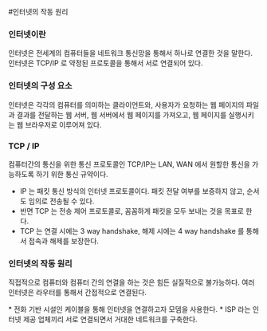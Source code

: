 #인터넷의 작동 원리

### 인터넷이란

<p>인터넷은 전세계의 컴퓨터들을 네트워크 통신망을 통해서 하나로 연결한 것을 말한다.
<br> 인터넷은 TCP/IP 로 약정된 프로토콜을 통해서 서로 연결되어 있다.</p>

### 인터넷의 구성 요소
<p>인터넷은 각각의 컴퓨터를 의미하는 클라이언트와, 사용자가 요청하는 웹 페이지의 파일과 결과를 전달하는 웹 서버,
웹 서버에서 웹 페이지를 가져오고, 웹 페이지를 실행시키는 웹 브라우저로 이루어져 있다.</p>

### TCP / IP
컴퓨터간의 통신을 위한 통신 프로토콜인 TCP/IP는 LAN, WAN 에서 원할한 통신을
가능하도록 하기 위한 통신 규약이다.
<br>
* IP 는 패킷 통신 방식의 인터넷 프로토콜이다. 패킷 전달 여부를 보증하지 않고, 순서도 임의로 전송될 수 있다.
* 반면 TCP 는 전송 제어 프로토콜로, 꼼꼼하게 패킷을 모두 보내는 것을 목표로 한다.
* TCP 는 연결 시에는 3 way handshake, 해제 시에는 4 way handshake 를 통해서 접속과 해제를 보장한다.

### 인터넷의 작동 원리
<p> 직접적으로 컴퓨터와 컴퓨터 간의 연결을 하는 것은 힘든 실질적으로 불가능하다. 여러 인터넷은 라우터를 통해서 간접적으로 연결된다.
</p>
* 전화 기반 시설인 케이블을 통해 인터넷을 연결하고자 모뎀을 사용한다.
* ISP 라는 인터넷 제공 업체끼리 서로 연결되면서 거대한 네트워크를 구축한다.
